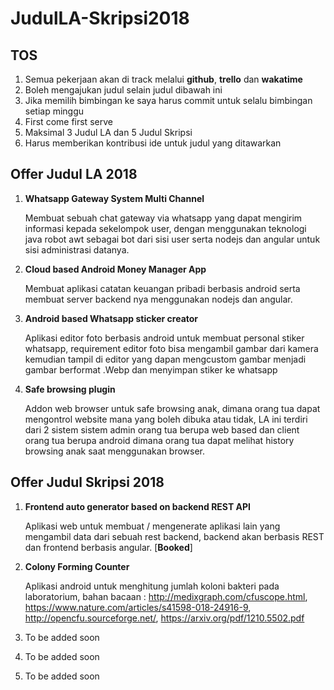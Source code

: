 # JudulLA-Skripsi2018

## TOS

1. Semua pekerjaan akan di track melalui **github**, **trello** dan **wakatime**
2. Boleh mengajukan judul selain judul dibawah ini
3. Jika memilih bimbingan ke saya harus commit untuk selalu bimbingan setiap minggu
4. First come first serve
5. Maksimal 3 Judul LA dan 5 Judul Skripsi
6. Harus memberikan kontribusi ide untuk judul yang ditawarkan

## Offer Judul LA 2018

1. **Whatsapp Gateway System Multi Channel**

   Membuat sebuah chat gateway via whatsapp yang dapat mengirim informasi kepada sekelompok user, dengan menggunakan teknologi java robot awt sebagai bot dari sisi user serta nodejs dan angular untuk sisi administrasi datanya.

2. **Cloud based Android Money Manager App**

   Membuat aplikasi catatan keuangan pribadi berbasis android serta membuat server backend nya menggunakan nodejs dan angular.

3. **Android based Whatsapp sticker creator**

   Aplikasi editor foto berbasis android untuk membuat personal stiker whatsapp, requirement editor foto bisa mengambil gambar dari kamera kemudian tampil di editor yang dapan mengcustom gambar menjadi gambar berformat .Webp dan menyimpan stiker ke whatsapp

4. **Safe browsing plugin**

   Addon web browser untuk safe browsing anak, dimana orang tua dapat mengontrol website mana yang boleh dibuka atau tidak, LA ini terdiri dari 2 sistem sistem admin orang tua berupa web based dan client orang tua berupa android dimana orang tua dapat melihat history browsing anak saat menggunakan browser.

## Offer Judul Skripsi 2018

1. **Frontend auto generator based on backend REST API**

   Aplikasi web untuk membuat / mengenerate aplikasi lain yang mengambil data dari sebuah rest backend, backend akan berbasis REST dan frontend berbasis angular. [**Booked**]

2. **Colony Forming Counter**

   Aplikasi android untuk menghitung jumlah koloni bakteri pada laboratorium, bahan bacaan :
   http://medixgraph.com/cfuscope.html, https://www.nature.com/articles/s41598-018-24916-9, http://opencfu.sourceforge.net/, https://arxiv.org/pdf/1210.5502.pdf

3. To be added soon
4. To be added soon
5. To be added soon
